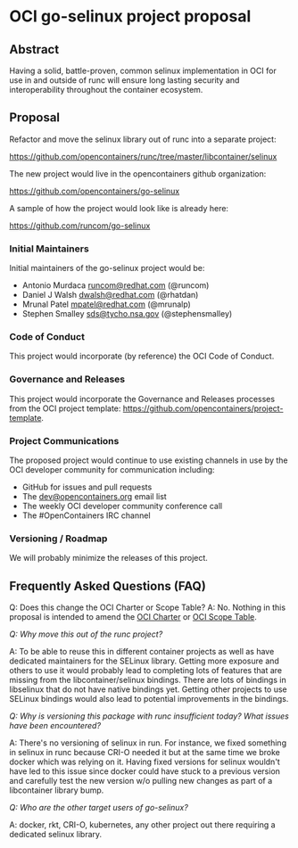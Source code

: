 # OCI go-selinux project proposal

## Abstract
Having a solid, battle-proven, common selinux implementation in OCI for use in and outside of runc will ensure long lasting security and interoperability throughout the container ecosystem.

## Proposal
Refactor and move the selinux library out of runc into a separate project:

https://github.com/opencontainers/runc/tree/master/libcontainer/selinux

The new project would live in the opencontainers github organization:

https://github.com/opencontainers/go-selinux

A sample of how the project would look like is already here:

https://github.com/runcom/go-selinux

### Initial Maintainers
Initial maintainers of the go-selinux project would be:

* Antonio Murdaca <runcom@redhat.com> (@runcom)
* Daniel J Walsh <dwalsh@redhat.com> (@rhatdan)
* Mrunal Patel <mpatel@redhat.com> (@mrunalp)
* Stephen Smalley <sds@tycho.nsa.gov> (@stephensmalley)

### Code of Conduct
This project would incorporate (by reference) the OCI Code of Conduct.

### Governance and Releases
This project would incorporate the Governance and Releases processes from the OCI project template: https://github.com/opencontainers/project-template.

### Project Communications
The proposed project would continue to use existing channels in use by the OCI developer community for communication including:
* GitHub for issues and pull requests
* The dev@opencontainers.org email list
* The weekly OCI developer community conference call
* The #OpenContainers IRC channel

### Versioning / Roadmap
We will probably minimize the releases of this project.

## Frequently Asked Questions (FAQ)
Q: Does this change the OCI Charter or Scope Table?
A: No.  Nothing in this proposal is intended to amend the [OCI Charter](https://www.opencontainers.org/about/governance) or [OCI Scope Table](https://www.opencontainers.org/about/oci-scope-table).

*Q: Why move this out of the runc project?*

A: To be able to reuse this in different container projects as well as have dedicated maintainers for the SELinux library. Getting more exposure and others to use it would probably lead to completing lots of features that are missing from the libcontainer/selinux bindings. There are lots of bindings in libselinux that do not have native bindings yet. Getting other projects to use SELinux bindings would also lead to potential improvements in the bindings.

*Q: Why is versioning this package with runc insufficient today? What issues have been encountered?*

A: There's no versioning of selinux in run.  For instance, we fixed something in selinux in runc because CRI-O needed it but at the same time we broke docker which was relying on it. Having fixed versions for selinux wouldn't have led to this issue since docker could have stuck to a previous version and carefully test the new version w/o pulling new changes as part of a libcontainer library bump.

*Q: Who are the other target users of go-selinux?*

A: docker, rkt, CRI-O, kubernetes, any other project out there requiring a dedicated selinux library.
